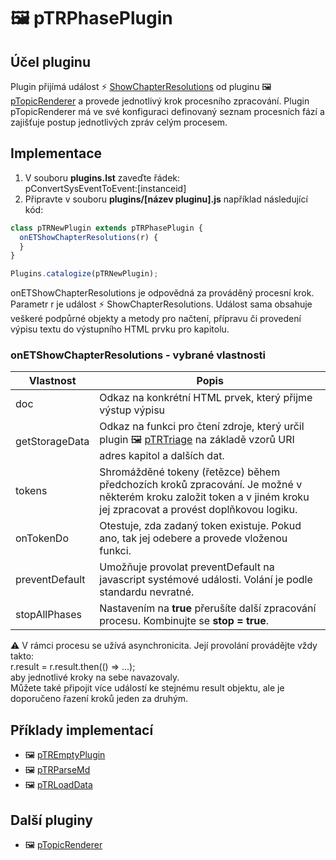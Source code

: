 # 🖼️ pTRPhasePlugin

## Účel pluginu

Plugin přijímá událost ⚡ [ShowChapterResolutions][ShowChapterResolutions] od pluginu 🖼️ [pTopicRenderer][pTopicRenderer] a provede jednotlivý krok procesního zpracování. Plugin pTopicRenderer má ve své konfiguraci definovaný seznam procesních fází a zajišťuje postup jednotlivých zpráv celým procesem.

## Implementace

1. V souboru **plugins.lst** zaveďte řádek:  
   pConvertSysEventToEvent:[instanceid]
2. Připravte v souboru **plugins/[název pluginu].js** například následující kód:

```javascript
class pTRNewPlugin extends pTRPhasePlugin {
  onETShowChapterResolutions(r) {
  }
}

Plugins.catalogize(pTRNewPlugin);
```

onETShowChapterResolutions je odpovědná za prováděný procesní krok. Parametr r je událost ⚡ ShowChapterResolutions. Událost sama obsahuje veškeré podpůrné objekty a metody pro načtení, přípravu či provedení výpisu textu do výstupního HTML prvku pro kapitolu. 

### onETShowChapterResolutions - vybrané vlastnosti

| Vlastnost | Popis |
|---|---|
| doc | Odkaz na konkrétní HTML prvek, který přijme výstup výpisu |
| getStorageData | Odkaz na funkci pro čtení zdroje, který určil plugin 🖼️ [pTRTriage][pTRTriage] na základě vzorů URI adres kapitol a dalších dat. |
| tokens | Shromážděné tokeny (řetězce) během předchozích kroků zpracování. Je možné v některém kroku založit token a v jiném kroku jej zpracovat a provést doplňkovou logiku. |
| onTokenDo | Otestuje, zda zadaný token existuje. Pokud ano, tak jej odebere a provede vloženou funkci. |
| preventDefault | Umožňuje provolat preventDefault na javascript systémové události. Volání je podle standardu nevratné. |
| stopAllPhases | Nastavením na **true** přerušíte další zpracování procesu. Kombinujte se **stop = true**. |

⚠️ V rámci procesu se užívá asynchronicita. Její provolání provádějte vždy takto:  
r.result = r.result.then(() => ...);  
aby jednotlivé kroky na sebe navazovaly.  
Můžete také připojit více událostí ke stejnému result objektu, ale je doporučeno řazení kroků jeden za druhým.

## Příklady implementací

- 🖼️ [pTREmptyPlugin][pTREmptyPlugin]
- 🖼️ [pTRParseMd][pTRParseMd]
- 🖼️ [pTRLoadData][pTRLoadData]

## Další pluginy

- 🖼️ [pTopicRenderer][pTopicRenderer]

[pTRTriage]: :inst:pTRTriage:-triage.md "pTRTriage"
[pTREmptyPlugin]: :inst:pTREmptyPlugin:-htm.md "pTREmptyPlugin"
[ShowChapterResolutions]: :_evt:ShowChapterResolutions.md "ShowChapterResolutions"
[pTopicRenderer]: :_plg:pTopicRenderer.md "pTopicRenderer"
[pTRParseMd]: :_plg:pTRParseMd.md "pTRParseMd"
[pTRLoadData]: :_plg:pTRLoadData.md "pTRLoadData"
